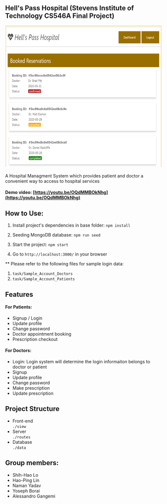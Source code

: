 ## Hell's Pass Hospital (Stevens Institute of Technology CS546A Final Project)
<img src="resources/demo.PNG" width="713px" height="456px"></img>
<br><br>
A Hospital Managment System which provides patient and doctor a convenient way to access to hospital services

#### Demo video: [https://youtu.be/OQdMMBOkNhg](https://youtu.be/OQdMMBOkNhg)

## How to Use:
1. Install project's dependencies in base folder: `npm install`

2. Seeding MongoDB database: `npm run seed`

3. Start the project: `npm start`

4. Go to `http://localhost:3000/` in your browser

** Please refer to the following files for sample login data:
1. `task/Sample_Account_Doctors`
2. `task/Sample_Account_Patients`

## Features
#### For Patients:
* Signup / Login
* Update profile
* Change password
* Doctor appointment booking
* Prescription checkout
#### For Doctors:
* Login: Login system will determine the login informaiton belongs to doctor or patient
* Signup
* Update profile
* Change password
* Make prescription
* Update prescription

## Project Structure
* Front-end <br>
`./view`
* Server <br>
`./routes`
* Database <br>
`./data`

## Group members:
* Shih-Hao Lo
* Hao-Ping Lin
* Naman Yadav
* Yoseph Borai
* Alessandro Gangemi
